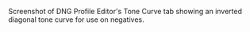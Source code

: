 Screenshot of DNG Profile Editor's Tone Curve tab showing an inverted
diagonal tone curve for use on negatives.
